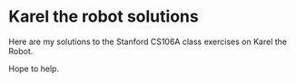 # Karel the robot solutions
Here are my solutions to the Stanford CS106A class exercises on Karel the Robot.

Hope to help.
